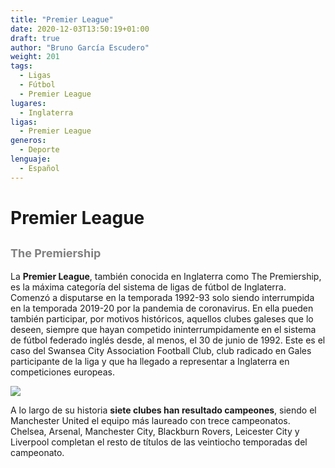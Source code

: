 ```yaml
---
title: "Premier League"
date: 2020-12-03T13:50:19+01:00
draft: true
author: "Bruno García Escudero"
weight: 201
tags: 
  - Ligas
  - Fútbol
  - Premier League
lugares: 
  - Inglaterra
ligas:
  - Premier League
generos:
  - Deporte
lenguaje: 
  - Español
---
```

# Premier League

## <span style="color:grey"><font size="4"> The Premiership</font></span>

La **Premier League**, también conocida en Inglaterra como The Premiership, es la máxima categoría del sistema de ligas de fútbol de Inglaterra. Comenzó a disputarse en la temporada 1992-93 solo siendo interrumpida en la temporada 2019-20 por la pandemia de coronavirus. En ella pueden también participar, por motivos históricos, aquellos clubes galeses que lo deseen, siempre que hayan competido ininterrumpidamente en el sistema de fútbol federado inglés desde, al menos, el 30 de junio de 1992. Este es el caso del Swansea City Association Football Club, club radicado en Gales participante de la liga y que ha llegado a representar a Inglaterra en competiciones europeas.

![](https://i0.wp.com/www.whatphone.net/wp-content/uploads/2018/07/Premier-League.png?resize=800%2C450&ssl=1)

A lo largo de su historia **siete clubes han resultado campeones**, siendo el Manchester United el equipo más laureado con trece campeonatos. Chelsea, Arsenal, Manchester City, Blackburn Rovers, Leicester City y Liverpool completan el resto de títulos de las veintiocho temporadas del campeonato.
